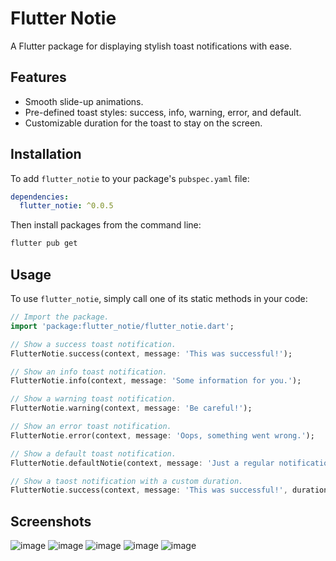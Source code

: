# Flutter Notie

A Flutter package for displaying stylish toast notifications with ease.

## Features

- Smooth slide-up animations.
- Pre-defined toast styles: success, info, warning, error, and default.
- Customizable duration for the toast to stay on the screen.

## Installation

To add `flutter_notie` to your package's `pubspec.yaml` file:

```yaml
dependencies:
  flutter_notie: ^0.0.5

```

Then install packages from the command line:

```bash
flutter pub get
```
## Usage
To use ```flutter_notie```, simply call one of its static methods in your code:

```dart
// Import the package.
import 'package:flutter_notie/flutter_notie.dart';

// Show a success toast notification.
FlutterNotie.success(context, message: 'This was successful!');

// Show an info toast notification.
FlutterNotie.info(context, message: 'Some information for you.');

// Show a warning toast notification.
FlutterNotie.warning(context, message: 'Be careful!');

// Show an error toast notification.
FlutterNotie.error(context, message: 'Oops, something went wrong.');

// Show a default toast notification.
FlutterNotie.defaultNotie(context, message: 'Just a regular notification.');

// Show a taost notification with a custom duration.
FlutterNotie.success(context, message: 'This was successful!', duration: Duration(seconds: 5));
```

## Screenshots
![image](https://github.com/abdellatif-laghjaj/flutter_notie/assets/79521157/812f9750-4181-4ad5-9c7f-0501dc7a4d24)
![image](https://github.com/abdellatif-laghjaj/flutter_notie/assets/79521157/2305c3ee-4b69-4d95-ba81-0423402bca71)
![image](https://github.com/abdellatif-laghjaj/flutter_notie/assets/79521157/5f6ef0ff-ae18-4616-8a43-d90079c1768a)
![image](https://github.com/abdellatif-laghjaj/flutter_notie/assets/79521157/e23e0204-dd6d-49b3-bafa-014e924bc674)
![image](https://github.com/abdellatif-laghjaj/flutter_notie/assets/79521157/dead9424-e383-4c56-8f71-a87381eabdb2)



